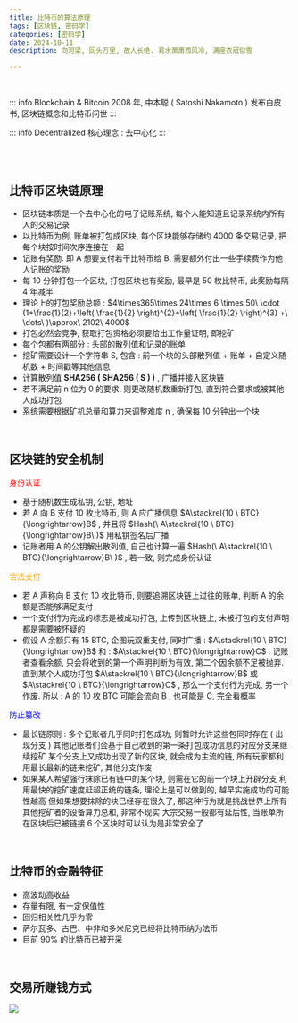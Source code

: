 ```yaml
---
title: 比特币的算法原理
tags: [区块链, 密码学]
categories: [密码学]
date: 2024-10-11
description: 向河梁, 回头万里, 故人长绝. 易水萧萧西风冷, 满座衣冠似雪

---
```


<br/>

::: info Blockchain & Bitcoin
2008 年, 中本聪 ( Satoshi Nakamoto ) 发布白皮书, 区块链概念和比特币问世
:::
<br/>

::: info Decentralized
核心理念 : 去中心化
:::

<br/>
<br/>


## 比特币区块链原理 
- 区块链本质是一个去中心化的电子记账系统, 每个人能知道且记录系统内所有人的交易记录
- 以比特币为例, 账单被打包成区块, 每个区块能够存储约 4000 条交易记录, 把每个块按时间次序连接在一起
- 记账有奖励. 即 A 想要支付若干比特币给 B, 需要额外付出一些手续费作为他人记账的奖励
- 每 10 分钟打包一个区块, 打包区块也有奖励, 最早是 50 枚比特币, 此奖励每隔 4 年减半
- 理论上的打包奖励总额 :  $4\times365\times 24\times 6 \times 50\  \cdot (1+\frac{1}{2}+\left( \frac{1}{2} \right)^{2}+\left( \frac{1}{2} \right)^{3} +\ \dots\ )\approx\ 2102\ 4000$
- 打包必然会竞争, 获取打包资格必须要给出工作量证明, 即挖矿
- 每个包都有两部分 : 头部的散列值和记录的账单
- 挖矿需要设计一个字符串 S, 包含 : 前一个块的头部散列值 + 账单 + 自定义随机数 + 时间戳等其他信息 
- 计算散列值 **SHA256 ( SHA256 ( S ) )** ,  广播并接入区块链
- 若不满足前 n 位为 0 的要求, 则更改随机数重新打包, 直到符合要求或被其他人成功打包
- 系统需要根据矿机总量和算力来调整难度 n , 确保每 10 分钟出一个块 


<br/>

## 区块链的安全机制
  <font color = red>身份认证</font>
  - 基于随机数生成私钥, 公钥, 地址
  - 若 A 向 B 支付 10 枚比特币, 则 A 应广播信息 $A\stackrel{10 \ BTC}{\longrightarrow}B$ , 并且将 $Hash(\ A\stackrel{10 \ BTC}{\longrightarrow}B\ )$ 用私钥签名后广播
  - 记账者用 A 的公钥解出散列值, 自己也计算一遍  $Hash(\ A\stackrel{10 \ BTC}{\longrightarrow}B\ )$ , 若一致, 则完成身份认证

  <font color = orange>合法支付</font>
  - 若 A 声称向 B 支付 10 枚比特币, 则要追溯区块链上过往的账单, 判断 A 的余额是否能够满足支付
  - 一个支付行为完成的标志是被成功打包, 上传到区块链上, 未被打包的支付声明都是需要被怀疑的
  - 假设 A 余额只有 15 BTC, 企图玩双重支付, 同时广播 : $A\stackrel{10 \ BTC}{\longrightarrow}B$  和 : $A\stackrel{10 \ BTC}{\longrightarrow}C$ . 
	记账者查看余额, 只会将收到的第一个声明判断为有效, 第二个因余额不足被抛弃.
	直到某个人成功打包 $A\stackrel{10 \ BTC}{\longrightarrow}B$  或 $A\stackrel{10 \ BTC}{\longrightarrow}C$ , 那么一个支付行为完成, 另一个作废.
	所以 : A 的 10 枚 BTC 可能会流向 B , 也可能是 C, 完全看概率

  <font color = blue>防止篡改</font>
   - 最长链原则 : 多个记账者几乎同时打包成功, 则暂时允许这些包同时存在 ( 出现分支 )
	 其他记账者们会基于自己收到的第一条打包成功信息的对应分支来继续挖矿
	 某个分支上又成功出现了新的区块, 就会成为主流的链, 所有玩家都利用最长最新的链来挖矿, 其他分支作废
   - 如果某人希望强行抹除已有链中的某个块, 则需在它的前一个块上开辟分支
	 利用最快的挖矿速度赶超正统的链条, 理论上是可以做到的, 越早实施成功的可能性越高
	 但如果想要抹除的块已经存在很久了, 那这种行为就是挑战世界上所有其他挖矿者的设备算力总和, 非常不现实
	 大宗交易一般都有延后性, 当账单所在区块后已被链接 6 个区块时可以认为是非常安全了


<br/>

## 比特币的金融特征
- 高波动高收益
- 存量有限, 有一定保值性
- 回归相关性几乎为零
- 萨尔瓦多、古巴、中非和多米尼克已经将比特币纳为法币
- 目前 90% 的比特币已被开采

<br/>

## 交易所赚钱方式
![](https://dales-1320948803.cos.ap-beijing.myqcloud.com/cptcrc.png)

<br/>
<br/>
